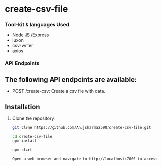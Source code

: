 # create-csv-file

<h3>Tool-kit & languages Used</h3>

* Node JS /Express
* luxon
* csv-writer
* axios

<h3>API Endpoints </h3>
<h2>The following API endpoints are available:</h2>

* POST  /create-csv: Create a csv file with data.

## Installation

1. Clone the repository:

   ```bash
   git clone https://github.com/Anujsharma2590/create-csv-file.git
   
   cd create-csv-file
   npm install
   
   npm start
   
   Open a web browser and navigate to http://localhost:7000 to access the application.
